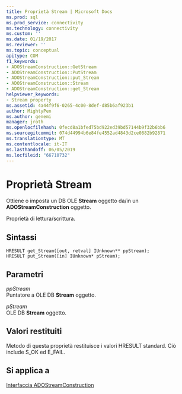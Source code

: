 ```yaml
---
title: Proprietà Stream | Microsoft Docs
ms.prod: sql
ms.prod_service: connectivity
ms.technology: connectivity
ms.custom: ''
ms.date: 01/19/2017
ms.reviewer: ''
ms.topic: conceptual
apitype: COM
f1_keywords:
- ADOStreamConstruction::GetStream
- ADOStreamConstruction::PutStream
- ADOStreamConstruction::put_Stream
- ADOStreamConstruction::Stream
- ADOStreamConstruction::get_Stream
helpviewer_keywords:
- Stream property
ms.assetid: 4a44f9f6-0265-4c00-8def-d85b6af923b1
author: MightyPen
ms.author: genemi
manager: jroth
ms.openlocfilehash: 0fecd8a1bfed75bd922ed39bd57144b9f32b6bb6
ms.sourcegitcommit: 074d44994b6e84fe4552ad4843d2ce0882b92871
ms.translationtype: MT
ms.contentlocale: it-IT
ms.lasthandoff: 06/05/2019
ms.locfileid: "66710732"
---
```

# <a name="stream-property"></a>Proprietà Stream
Ottiene o imposta un DB OLE **Stream** oggetto da/in un **ADOStreamConstruction** oggetto.  
  
 Proprietà di lettura/scrittura.  
  
## <a name="syntax"></a>Sintassi  
  
```  
HRESULT get_Stream([out, retval] IUnknown** ppStream);  
HRESULT put_Stream([in] IUnknown* pStream);  
```  
  
## <a name="parameters"></a>Parametri  
 *ppStream*  
 Puntatore a OLE DB **Stream** oggetto.  
  
 *pStream*  
 OLE DB **Stream** oggetto.  
  
## <a name="return-values"></a>Valori restituiti  
 Metodo di questa proprietà restituisce i valori HRESULT standard. Ciò include S_OK ed E_FAIL.  
  
## <a name="applies-to"></a>Si applica a  
 [Interfaccia ADOStreamConstruction](../../../ado/reference/ado-api/adostreamconstruction-interface.md)
